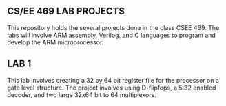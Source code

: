 ## CS/EE 469 LAB PROJECTS

This repository holds the several projects done in the class CSEE 469. The labs will involve ARM assembly, Verilog, and C languages to program and develop the ARM microprocessor.

## LAB 1

This lab involves creating a 32 by 64 bit register file for the processor on a gate level structure. The project involves using D-flipfops, a 5:32 enabled decoder, and two large 32x64 bit to 64 multiplexors.
